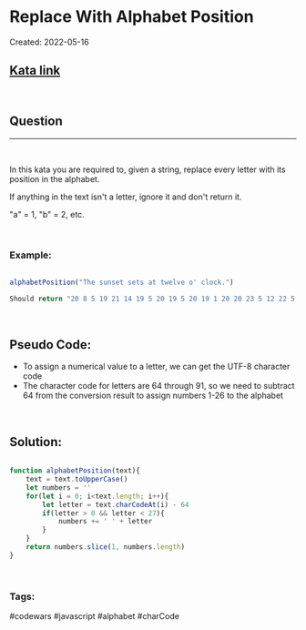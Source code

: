 # Replace With Alphabet Position

Created:  2022-05-16

[1]: https://www.codewars.com/kata/546f922b54af40e1e90001da/train/javascript
## [Kata link][1]

&nbsp;

## Question
---

&nbsp;

In this kata you are required to, given a string, replace every letter with its position in the alphabet.

If anything in the text isn't a letter, ignore it and don't return it.

"a" = 1, "b" = 2, etc.

&nbsp;

### **Example:** 
<!-- code below -->

```javascript

alphabetPosition("The sunset sets at twelve o' clock.")

Should return "20 8 5 19 21 14 19 5 20 19 5 20 19 1 20 20 23 5 12 22 5 15 3 12 15 3 11" ( as a string )

```


&nbsp;

## Pseudo Code:
- To assign a numerical value to a letter, we can get the UTF-8 character code 
- The character code for letters are 64 through 91, so we need to subtract 64 from the conversion result to assign numbers 1-26 to the alphabet

&nbsp;

## **Solution:**

<!-- code below -->

```javascript

function alphabetPosition(text){
    text = text.toUpperCase()
    let numbers = ''
    for(let i = 0; i<text.length; i++){
        let letter = text.charCodeAt(i) - 64
        if(letter > 0 && letter < 27){
            numbers += ' ' + letter
        }
    }
    return numbers.slice(1, numbers.length)
}

```



&nbsp;

### Tags:
#codewars #javascript #alphabet #charCode